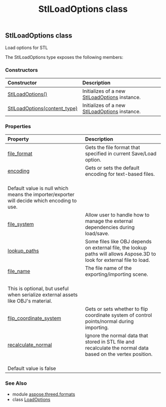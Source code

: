 ﻿---
title: StlLoadOptions class
second_title: Aspose.3D for Python via .NET API References
description: 
type: docs
weight: 270
url: /python-net/aspose.threed.formats/stlloadoptions/
is_root: false
---

## StlLoadOptions class

Load options for STL



The StlLoadOptions type exposes the following members:

### Constructors
| Constructor | Description |
| :- | :- |
| [StlLoadOptions()](/3d/python-net/aspose.threed.formats/stlloadoptions/__init__/#) | Initializes of a new [StlLoadOptions](/3d/python-net/aspose.threed.formats/stlloadoptions) instance. |
| [StlLoadOptions(content_type)](/3d/python-net/aspose.threed.formats/stlloadoptions/__init__/#FileContentType) | Initializes of a new [StlLoadOptions](/3d/python-net/aspose.threed.formats/stlloadoptions) instance. |


### Properties
| Property | Description |
| :- | :- |
| [file_format](/3d/python-net/aspose.threed.formats/stlloadoptions/file_format) | Gets the file format that specified in current Save/Load option. |
| [encoding](/3d/python-net/aspose.threed.formats/stlloadoptions/encoding) | Gets or sets the default encoding for text-based files.<br/>            Default value is null which means the importer/exporter will decide which encoding to use. |
| [file_system](/3d/python-net/aspose.threed.formats/stlloadoptions/file_system) | Allow user to handle how to manage the external dependencies during load/save. |
| [lookup_paths](/3d/python-net/aspose.threed.formats/stlloadoptions/lookup_paths) | Some files like OBJ depends on external file, the lookup paths will allows Aspose.3D to look for external file to load. |
| [file_name](/3d/python-net/aspose.threed.formats/stlloadoptions/file_name) | The file name of the exporting/importing scene.<br/>            This is optional, but useful when serialize external assets like OBJ's material. |
| [flip_coordinate_system](/3d/python-net/aspose.threed.formats/stlloadoptions/flip_coordinate_system) | Gets or sets whether to flip coordinate system of control points/normal during importing. |
| [recalculate_normal](/3d/python-net/aspose.threed.formats/stlloadoptions/recalculate_normal) | Ignore the normal data that stored in STL file and recalculate the normal data based on the vertex position.<br/>            Default value is false |


### See Also

* module [aspose.threed.formats](../)
* class [LoadOptions](/3d/python-net/aspose.threed.formats/loadoptions)
